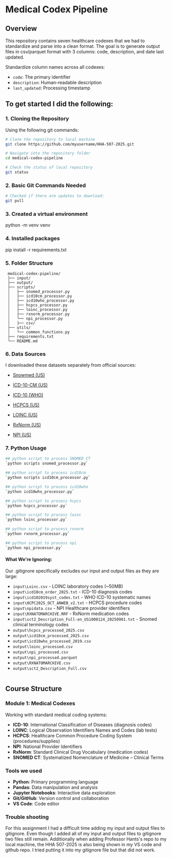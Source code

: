 # Medical Codex Pipeline

## Overview
This repository contains seven healthcare codexes that we had to standardize and parse into a clean format. The goal is to generate output files in csv/parquet format with 3 columns: code, description, and date last updated. 

Standardize column names across all codexes:
- `code`: The primary identifier
- `description`: Human-readable description
- `last_updated`: Processing timestamp

## To get started I did the following:

### 1. Cloning the Repository
Using the following git commands:

```bash
# Clone the repository to local machine
git clone https://github.com/myusername/HHA-507-2025.git

# Navigate into the repository folder
cd medical-codex-pipeline

# Check the status of local repository
git status
```

### 2. Basic Git Commands Needed
```bash
# Checked if there are updates to download: 
git pull
```
### 3. Created a virtual environment
python -m venv venv

### 4. Installed packages
pip install -r requirements.txt

### 5. Folder Structure
  ```
   medical-codex-pipeline/
   ├── input/
   ├── output/
   ├── scripts/
   │   ├── snomed_processor.py
   │   ├── icd10cm_processor.py
   │   ├── icd10who_processor.py
   │   ├── hcpcs_processor.py
   │   ├── loinc_processor.py
   │   ├── rxnorm_processor.py
   │   └── npi_processor.py
   │   ├── csv/
   ├── utils/
   │   └── common_functions.py
   ├── requirements.txt
   └── README.md

```
### 6. Data Sources
I downloaded these datasets separately from official sources:

- [Snowmed (US)](https://www.nlm.nih.gov/healthit/snomedct/archive.html)

- [ICD-10-CM (US)](https://www.cms.gov/medicare/coding-billing/icd-10-codes) 

- [ICD-10 (WHO)](https://icdcdn.who.int/icd10/index.html)

- [HCPCS (US)](https://www.cms.gov/medicare/coding-billing/healthcare-common-procedure-system/quarterly-update)

- [LOINC (US)](https://loinc.org/downloads/) 

- [RxNorm (US)](https://www.nlm.nih.gov/research/umls/rxnorm/docs/rxnormfiles.html)

- [NPI (US)](https://download.cms.gov/nppes/NPI_Files.html)

### 7. Python Usage 
```bash 
## python script to process SNOMED CT
`python scripts snomed_processor.py`

## python script to process icd10cm 
`python scripts icd10cm_processor.py`

## python script to process icd10who
`python icd10who_processor.py`

## python script to process hcpcs
`python hcpcs_processor.py`

## python script to process loinc
`python loinc_processor.py`

## python script to process rxnorm
`python rxnorm_processor.py`

## python script to process npi
`python npi_processor.py`
```
#### What We're Ignoring:
Our .gitignore specifically excludes our input and output files as they are large:
- `input\Loinc.csv` - LOINC laboratory codes (~50MB)
- `input\icd10cm_order_2025.txt` - ICD-10 diagnosis codes
- `input\icd102019syst_codes.txt` - WHO ICD-10 systematic names
- `input\HCPC2025_OCT_ANWEB_v2.txt` - HCPCS procedure codes
- `input\npidata.csv` - NPI Healthcare provider identifiers
- `input\RXNATOMARCHIVE.RRF` - RxNorm medication codes
- `input\sct2_Description_Full-en_US1000124_20250901.txt` - Snomed clinical terminology codes
- `output\hcpcs_processed_2025.csv` 
- `output\icd10cm_processed_2025.csv`
- `output\icd10who_processed_2019.csv`
- `output\loinc_processed.csv`
- `output\npi_processed.csv`
- `output\npi_processed.parquet`
- `output\RXNATOMARCHIVE.csv`
- `output\sct2_Description_Full.csv`
```
```
## Course Structure
### Module 1: Medical Codexes
Working with standard medical coding systems:
- **ICD-10**: International Classification of Diseases (diagnosis codes)
- **LOINC**: Logical Observation Identifiers Names and Codes (lab tests)
- **HCPCS**: Healthcare Common Procedure Coding System (procedures/supplies)
- **NPI**: National Provider Identifiers
- **RxNorm**: Standard Clinical Drug Vocabulary (medication codes)
- **SNOMED CT**: Systematized Nomenclature of Medicine – Clinical Terms

### Tools we used 
- **Python**: Primary programming language
- **Pandas**: Data manipulation and analysis
- **Jupyter Notebooks**: Interactive data exploration
- **Git/GitHub**: Version control and collaboration
- **VS Code**: Code editor

### Trouble shooting
For this assignment I had a difficult time adding my input and output files to gitignore. Even though I added all of my input and output files to gitignore two files still remain. 
Additionally when adding Professor Hants's repo to my local machine, the HHA 507-2025 is also being shown in my VS code and github repo. I tried putting it into my gitignore file but that did not work. 

